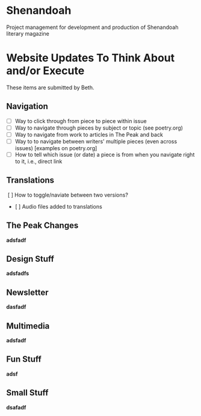 # Shenandoah

Project management for development and production of Shenandoah literary magazine

# **Website Updates To Think About and/or Execute**

These items are submitted by Beth.

## **Navigation**

*   [ ] Way to click through from piece to piece within issue
*   [ ] Way to navigate through pieces by subject or topic (see poetry.org)
*   [ ] Way to navigate from work to articles in The Peak and back
*   [ ] Way to to navigate between writers' multiple pieces (even across issues) \[examples on poetry.org\]
*   [ ] How to tell which issue (or date) a piece is from when you navigate right to it, i.e., direct link

## **Translations**

 \[ \] How to toggle/naviate between two versions?

*    [ ]  Audio files added to translations

## **The Peak Changes**

**adsfadf**

## **Design Stuff**

**adsfadfs**

## **Newsletter**

**dasfadf**

## **Multimedia**

**adsfadf**

## **Fun Stuff**

**adsf**

## **Small Stuff**

**dsafadf**
